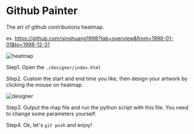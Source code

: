# Github Painter
The art of github contributions heatmap.

ex. https://github.com/qinshuang1998?tab=overview&from=1998-01-01&to=1998-12-31

![heatmap](https://inews.gtimg.com/newsapp_ls/0/11799836198/0)

Step1. Open the `./designer/index.html`

Step2. Custom the start and end time you like, then design your artwork by clicking the mouse on heatmap.

![designer](https://inews.gtimg.com/newsapp_ls/0/11799850781/0)

Step3. Output the map file and run the python script with this file. You need to change some parameters yourself.

Step4. Ok, let's `git push` and enjoy!